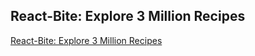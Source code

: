 
## React-Bite: Explore 3 Million Recipes
[React-Bite: Explore 3 Million Recipes](https://react-bite-km9jk2s7i-impiyushkashyap.vercel.app/)

